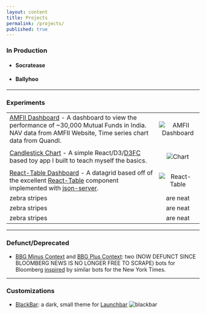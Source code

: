 ```yaml
---
layout: content
title: Projects
permalink: /projects/
published: true
---
```


### In Production

- #### Socratease

- #### Ballyhoo


----


### Experiments

|                      |                 |
| ----------------------------|:---------------:|
| [AMFII Dashboard](https://surajsharma.github.io/Amfi-Dashboard/) - A dashboard to view the performance of ~30,000 Mutual Funds in India. NAV data from AMFII Website, Time series chart data from Quandl. | ![AMFII Dashboard](https://puu.sh/EeQBV/b1b45774a2.png) |
|                |      |
| [Candlestick Chart](https://github.com/surajsharma/Candlestick-Chart) - A simple React/D3/[D3FC](https://d3fc.io/) based toy app I built to teach myself the basics.                   | ![Chart](https://puu.sh/EeQfy/edc5cb96bc.png)      |
|             |      |
| [React-Table Dashboard](https://github.com/surajsharma/react-table) - A datagrid based off of the excellent [React-Table](https://github.com/tannerlinsley/react-table) component implemented with [json-server](https://github.com/typicode/json-server).           | ![React-Table](https://puu.sh/EeQPm/7e1535e6b4.png)      |
| zebra stripes              | are neat      |
| zebra stripes              | are neat      |
| zebra stripes              | are neat      |

----


### Defunct/Deprecated

- [BBG Minus Context](https://twitter.com/BBGMinusContext) and [BBG Plus Context](https://twitter.com/BBGPlusContext): two (NOW DEFUNCT SINCE BLOOMBERG NEWS IS NO LONGER FREE TO SCRAPE) bots for Bloomberg [inspired](https://surajsharma.github.io/2018/03/Bots) by similar bots for the New York Times.


----


### Customizations

- [BlackBar](https://github.com/surajsharma/BLACKBAR): a dark, small theme for [Launchbar](https://www.obdev.at/products/launchbar/index.html)
![blackbar](https://puu.sh/EeMcS/3bcb97deec.png)

